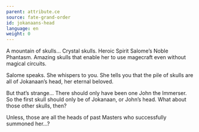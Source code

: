 ```yaml
---
parent: attribute.ce
source: fate-grand-order
id: jokanaans-head
language: en
weight: 0
---
```


A mountain of skulls…
Crystal skulls.
Heroic Spirit Salome’s Noble Phantasm.
Amazing skulls that enable her to use magecraft even without magical circuits.

Salome speaks.
She whispers to you.
She tells you that the pile of skulls are all of Jokanaan’s head, her eternal beloved.

But that’s strange…
There should only have been one John the Immerser. So the first skull should only be of Jokanaan, or John’s head. What about those other skulls, then?

Unless, those are all the heads of past Masters who successfully summoned her…?
